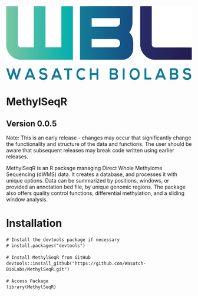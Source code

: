 <img src="inst/wbl_main_logo.png" alt="Main Logo" width="600" height="200">

# MethylSeqR

## Version 0.0.5
Note: This is an early release - changes may occur that significantly change the functionality and structure of the data and functions. The user should be aware that subsequent releases may break code written using earlier releases.

MethylSeqR is an R package managing Direct Whole Methylome Sequencing (dWMS) data. It creates a database, and processes it with unique options. Data can be summarized by positions, windows, or provided an annotation bed file, by unique genomic regions. The package also offers quality control functions, differential methylation, and a sliding window analysis.

# Installation

```{r, eval = FALSE}
# Install the devtools package if necessary
# install.packages("devtools")

# Install MethylSeqR from GitHub
devtools::install_github("https://github.com/Wasatch-BioLabs/MethylSeqR.git")

# Access Package
library(MethylSeqR)

```
